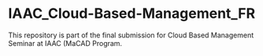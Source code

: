 # IAAC_Cloud-Based-Management_FR
This repository is part of the final submission for Cloud Based Management Seminar at IAAC (MaCAD Program.
